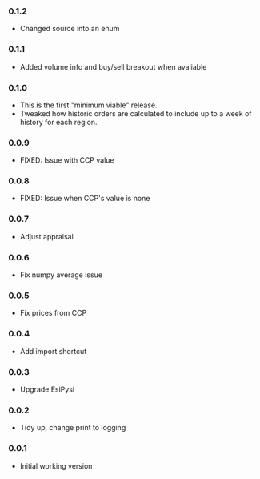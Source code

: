 ### 0.1.2

- Changed source into an enum

### 0.1.1

- Added volume info and buy/sell breakout when avaliable

### 0.1.0

- This is the first "minimum viable" release.
- Tweaked how historic orders are calculated to include up to a week of history for each region.

### 0.0.9

- FIXED: Issue with CCP value

### 0.0.8

- FIXED: Issue when CCP's value is none

### 0.0.7

- Adjust appraisal

### 0.0.6

- Fix numpy average issue

### 0.0.5

- Fix prices from CCP

### 0.0.4

- Add import shortcut

### 0.0.3

- Upgrade EsiPysi

### 0.0.2

- Tidy up, change print to logging

### 0.0.1

- Initial working version